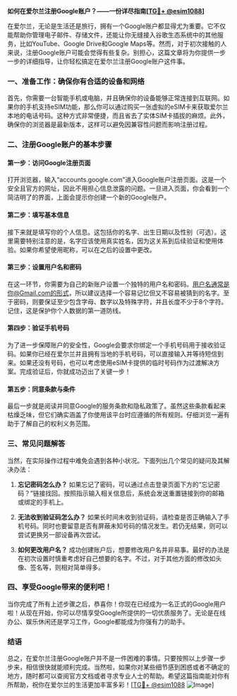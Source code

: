 **如何在爱尔兰注册Google账户？——一份详尽指南[[TG💪+ @esim1088](https://t.me/s/esim1088)]**

在爱尔兰，无论是生活还是旅行，拥有一个Google账户都显得尤为重要。它不仅能帮助你管理电子邮件、存储文件，还能让你无缝接入谷歌生态系统中的其他服务，比如YouTube、Google Drive和Google Maps等。然而，对于初次接触的人来说，注册Google账户可能会觉得有些复杂。别担心，这篇文章将为你提供一步一步的详细指导，让你轻松搞定在爱尔兰注册Google账户这件事。

### 一、准备工作：确保你有合适的设备和网络

首先，你需要一台智能手机或电脑，并且确保你的设备能够正常连接到互联网。如果你的手机支持eSIM功能，那么你可以通过购买一张虚拟的eSIM卡来获取爱尔兰本地的电话号码。这种方式非常便捷，而且省去了实体SIM卡插拔的麻烦。此外，确保你的浏览器是最新版本，这样可以避免因兼容性问题而影响注册过程。

### 二、注册Google账户的基本步骤

#### 第一步：访问Google注册页面

打开浏览器，输入“accounts.google.com”进入Google账户注册页面。这是一个安全且官方的网址，因此不用担心信息泄露的问题。一旦进入页面，你会看到一个简洁明了的界面，上面会提示你创建一个新的Google账户。

#### 第二步：填写基本信息

接下来就是填写你的个人信息。这包括你的名字、出生日期以及性别（可选）。这里需要特别注意的是，名字应该使用真实姓名，因为这关系到后续验证和使用体验。如果你希望使用昵称，可以在之后的设置中更改。

#### 第三步：设置用户名和密码

在这一环节，你需要为自己的新账户设置一个独特的用户名和密码。用户名通常是你@Gmail.com的形式，所以建议选择一个容易记忆但又不容易被猜到的名字。至于密码，则要保证至少包含字母、数字以及特殊字符，并且长度不少于8个字符。记住，这是保护你个人数据的第一道防线。

#### 第四步：验证手机号码

为了进一步保障账户的安全性，Google会要求你绑定一个手机号码用于接收验证码。如果你已经在爱尔兰并且拥有当地的手机号码，可以直接输入并等待短信到来。如果还没有号码，也可以考虑使用eSIM卡提供的临时号码作为过渡解决方案。完成验证后，你就成功迈出了关键一步！

#### 第五步：同意条款与条件

最后一步就是阅读并同意Google的服务条款和隐私政策了。虽然这些条款看起来枯燥乏味，但它们确实涵盖了你使用该平台时应遵循的所有规则。仔细浏览一遍有助于了解自己的权利义务范围。

### 三、常见问题解答

当然，在实际操作过程中难免会遇到各种小状况。下面列出几个常见的疑问及其解决办法：

1. **忘记密码怎么办？**
   如果忘记了密码，可以通过点击登录页面下方的“忘记密码？”链接找回。按照指示输入相关信息后，系统会发送重置链接到你的邮箱或绑定的手机上。

2. **无法收到验证码怎么办？**
   如果长时间未收到验证码，请检查是否正确输入了手机号码。同时也要留意是否有屏蔽未知号码的情况发生。若仍无结果，则可以尝试更换另一部设备再次尝试。

3. **如何更改用户名？**
   成功创建账户后，想要修改用户名并非易事。最好的办法是在初次设置时慎重考虑好自己想要的名字。不过，对于其他方面的修改如头像、签名等，则相对简单得多。

### 四、享受Google带来的便利吧！

当你完成了所有上述步骤之后，恭喜你！你现在已经成为一名正式的Google用户啦！从现在开始，你可以尽情享受Google所提供的一切优质服务了。无论是在线办公、娱乐休闲还是学习工作，Google都能成为你强有力的助手。

### 结语

总之，在爱尔兰注册Google账户并不是一件困难的事情。只要按照以上步骤一步步来，相信很快就能顺利完成。当然啦，如果你对某些细节感到困惑或者不确定的地方，随时都可以查阅官方文档或者寻求专业人士的帮助。希望这篇指南能对你有所帮助，祝你在爱尔兰的生活更加丰富多彩！[[TG💪+ @esim1088](https://t.me/s/esim1088) ![Image](https://i.postimg.cc/4NQfJmqS/Snipaste-2025-05-13-00-14-12.png)]